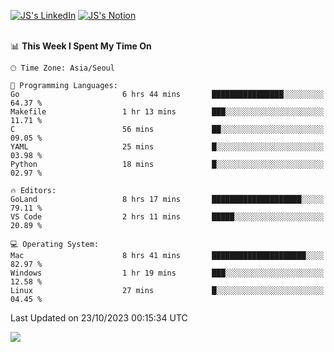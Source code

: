
[![JS's LinkedIn](https://img.shields.io/badge/LinkedIn-blue?style=for-the-badge&logo=linkedin)](https://www.linkedin.com/in/jaeseung-lee-5a2a32139/) 
[![JS's Notion](https://img.shields.io/badge/Notion-black?style=for-the-badge&logo=notion)](https://bit.ly/ljswiki1) <br><br>
<!-- ![JS's GitHub stats](https://github-readme-stats-lemon-five.vercel.app/api?username=tkxkd0159&hide=contribs,prs,stars,issues&show_icons=true&theme=react&include_all_commits=true)   -->
<!-- ![Top Langs](https://github-readme-stats-lemon-five.vercel.app/api/top-langs/?username=tkxkd0159&layout=compact&hide=jupyter%20notebook,scss,html,css&langs_count=10)  -->


<!--START_SECTION:waka-->
📊 **This Week I Spent My Time On** 

```text
🕑︎ Time Zone: Asia/Seoul

💬 Programming Languages: 
Go                       6 hrs 44 mins       ████████████████░░░░░░░░░   64.37 % 
Makefile                 1 hr 13 mins        ███░░░░░░░░░░░░░░░░░░░░░░   11.71 % 
C                        56 mins             ██░░░░░░░░░░░░░░░░░░░░░░░   09.05 % 
YAML                     25 mins             █░░░░░░░░░░░░░░░░░░░░░░░░   03.98 % 
Python                   18 mins             █░░░░░░░░░░░░░░░░░░░░░░░░   02.97 % 

🔥 Editors: 
GoLand                   8 hrs 17 mins       ████████████████████░░░░░   79.11 % 
VS Code                  2 hrs 11 mins       █████░░░░░░░░░░░░░░░░░░░░   20.89 % 

💻 Operating System: 
Mac                      8 hrs 41 mins       █████████████████████░░░░   82.97 % 
Windows                  1 hr 19 mins        ███░░░░░░░░░░░░░░░░░░░░░░   12.58 % 
Linux                    27 mins             █░░░░░░░░░░░░░░░░░░░░░░░░   04.45 % 
```


 Last Updated on 23/10/2023 00:15:34 UTC
<!--END_SECTION:waka-->

<a href="https://github.com/tkxkd0159/dsalgo">
  <img align="center" src="https://github-readme-stats-lemon-five.vercel.app/api/pin/?username=tkxkd0159&repo=dsalgo&theme=react" />
</a>


<!---
- 🔭 I’m currently working on ...
- 🌱 I’m currently learning blockchain and distributed network
- 👯 I’m looking to collaborate on ...
- 🤔 I’m looking for help with ...
- 💬 Ask me about ...
- 📫 How to reach me: ...
- 😄 Pronouns: ...
- ⚡ Fun fact: ...
-->
